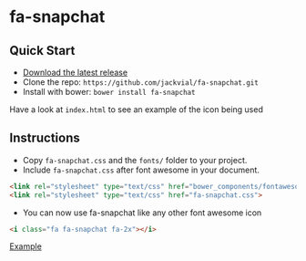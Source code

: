 # fa-snapchat

## Quick Start

- [Download the latest release](https://github.com/jackvial/fa-snapchat/archive/v0.1.0.tar.gz)
- Clone the repo: ```https://github.com/jackvial/fa-snapchat.git```
- Install with bower: ```bower install fa-snapchat```

Have a look at ```index.html``` to see an example of the icon being used

## Instructions

- Copy ```fa-snapchat.css``` and the ```fonts/``` folder to your project.
- Include ```fa-snapchat.css``` after font awesome in your document. 
```html
<link rel="stylesheet" type="text/css" href="bower_components/fontawesome/css/font-awesome.css">
<link rel="stylesheet" type="text/css" href="fa-snapchat.css">
````
- You can now use fa-snapchat like any other font awesome icon
```html
<i class="fa fa-snapchat fa-2x"></i>
```

[Example](http://jackvial.github.io/fa-snapchat/)